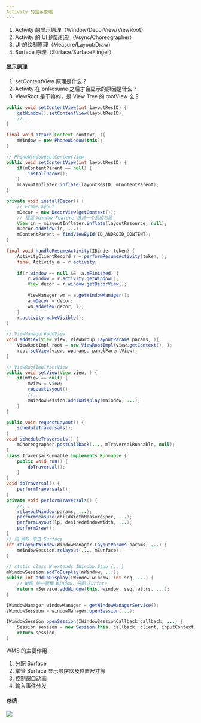 ```yaml
---
Activity 的显示原理
---
```


1. Activity 的显示原理（Window/DecorView/ViewRoot）
2. Activity 的 UI 刷新机制（Vsync/Choreographer）
3. UI 的绘制原理（Measure/Layout/Draw）
4. Surface 原理（Surface/SurfaceFlinger）

#### 显示原理

1. setContentView 原理是什么？
2. Activity 在 onResume 之后才会显示的原因是什么？
3. ViewRoot 是干嘛的，是 View Tree 的 rootView 么？

```java
public void setContentView(int layoutResID) {
	getWindow().setContentView(layoutResID);
	//...
}
```

```java
final void attach(Context context, ){
	mWindow = new PhoneWindow(this);
}
```

```java
// PhoneWindow#setContentView
public void setContentView(int layoutResID) {
    if(mContentParent == null) {
        installDecor();
    }
    mLayoutInflater.inflate(layoutResID, mContentParent);
}

private void installDecor() {
    // FrameLayout
    mDecor = new DecorView(getContext());
    // 根据 Window Feature 选择一个系统布局
    View in = mLayoutInflater.inflate(layoutResource, null);
    mDecor.addView(in, ...);
    mContentParent = findViewById(ID_ANDROID_CONTENT);
}
```

```java
final void handleResumeActivity(IBinder token) {
	ActivityClientRecord r = performResumeActivity(token, );
    final Activity a = r.activity;
    
    if(r.window == null && !a.mFinished) {
        r.window = r.activity.getWindow();
        View decor = r.window.getDecorView();
        
        ViewManager wm = a.getWindowManager();
        a.mDecor = decor;
        wm.addview(decor, l);
    }
    r.activity.makeVisible();
}
```

```java
// ViewManager#addView
void addView(View view, ViewGroup.LayoutParams params, ){
	ViewRootImpl root = new ViewRootImpl(view.getContext(), );
    root.setView(view, wparams, panelParentView);
}
```

```java
// ViewRootImpl#setView
public void setView(View view, ) {
    if(mView == null) {
        mView = view;
        requestLayout();
        //...
        mWindowSession.addToDisplay(mWindow, ...);
    }
}
```

```java
public void requestLayout() {
	scheduleTraversals();
}
void scheduleTraversals() {
    mChoreographer.postCallback(..., mTraversalRunnable, null);
}
class TraversalRunnable implements Runnable {
    public void run() {
        doTraversal();
    }
}
void doTraversal() {
    performTraversals();
}
private void performTraversals() {
    //...
    relayoutWindow(params, ...);
    performMeasure(childWidthMeasureSpec, ...);
    performLayout(lp, desiredWindowWidth, ...);
    performDraw();
}
// 向 WMS 申请 Surface
int relayoutWindow(WindowManager.LayoutParams params, ...) {
    mWindowSession.relayout(..., mSurface);
}
```

```java
// static class W extends IWindow.Stub {...}
mWindowSession.addToDisplay(mWindow, ...);
public int addToDisplay(IWindow window, int seq, ...) {
    // WMS 统一管理 Window，分配 Surface
    return mService.addWindow(this, window, seq, attrs, ...);
}

IWindowManager windowManager = getWindowManagerService();
sWindowSession = windowManager.openSession(...);

IWindowSession openSession(IWindowSessionCallback callback, ...) {
    Session session = new Session(this, callback, client, inputContext);
    return session;
}
```

WMS 的主要作用：

1. 分配 Surface
2. 掌管 Surface 显示顺序以及位置尺寸等
3. 控制窗口动画
4. 输入事件分发

#### 总结

![](https://i.loli.net/2020/03/23/X2pw9F6B5SmdVRj.png)

